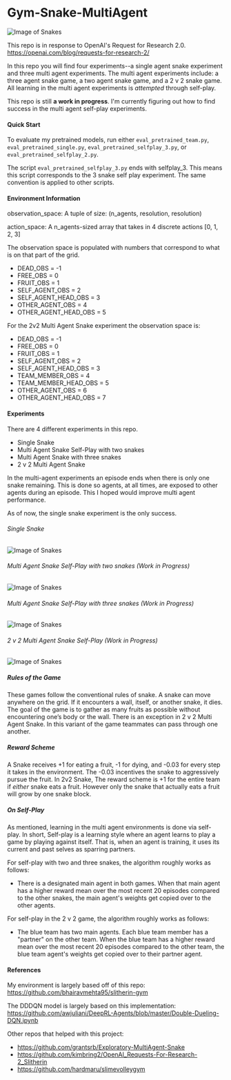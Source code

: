 # Gym-Snake-MultiAgent

![Image of Snakes](imgs/snake_rickmorty.png)

This repo is in response to OpenAI's Request for Research 2.0. https://openai.com/blog/requests-for-research-2/

In this repo you will find four experiments--a single agent snake experiment and three multi agent experiments. The multi
agent experiments include: a three agent snake game, a two agent snake game, and a 2 v 2 snake game. 
All learning in the multi agent experiments is _attempted_ through self-play.

This repo is still **a work in progress**. I'm currently figuring out how to find success in the multi agent self-play experiments.
#### Quick Start

To evaluate my pretrained models, run either `eval_pretrained_team.py`, `eval_pretrained_single.py`, 
`eval_pretrained_selfplay_3.py`, or `eval_pretrained_selfplay_2.py`. 

The script `eval_pretrained_selfplay_3.py` ends with selfplay_3. This means this script corresponds to the 3 snake self play experiment. 
The same convention is applied to other scripts.

#### Environment Information

observation_space: A tuple of size: (n_agents, resolution, resolution)

action_space: A n_agents-sized array that takes in 4 discrete actions [0, 1, 2, 3]

The observation space is populated with numbers that correspond to what is on that part of the grid.
- DEAD_OBS = -1
- FREE_OBS = 0
- FRUIT_OBS = 1
- SELF_AGENT_OBS = 2
- SELF_AGENT_HEAD_OBS = 3
- OTHER_AGENT_OBS = 4
- OTHER_AGENT_HEAD_OBS = 5

For the 2v2 Multi Agent Snake experiment the observation space is:
- DEAD_OBS = -1
- FREE_OBS = 0
- FRUIT_OBS = 1
- SELF_AGENT_OBS = 2
- SELF_AGENT_HEAD_OBS = 3
- TEAM_MEMBER_OBS = 4
- TEAM_MEMBER_HEAD_OBS = 5
- OTHER_AGENT_OBS = 6
- OTHER_AGENT_HEAD_OBS = 7

#### Experiments

There are 4 different experiments in this repo.

- Single Snake
- Multi Agent Snake Self-Play with two snakes
- Multi Agent Snake with three snakes
- 2 v 2 Multi Agent Snake

In the multi-agent experiments an episode ends when there is only one snake remaining. This is done so agents, at all times,
are exposed to other agents during an episode. This I hoped would improve multi agent performance.

As of now, the single snake experiment is the only success.

###### Single Snake

![Image of Snakes](imgs/single_snake_final.gif)

###### Multi Agent Snake Self-Play with two snakes (Work in Progress)

![Image of Snakes](imgs/selfplay_2.gif)

###### Multi Agent Snake Self-Play with three snakes (Work in Progress)

![Image of Snakes](imgs/selfplay3.gif)

###### 2 v 2 Multi Agent Snake Self-Play (Work in Progress)

![Image of Snakes](imgs/coop.gif)

##### Rules of the Game
These games follow the conventional rules of snake. A snake can move anywhere on the grid. If it encounters a wall, itself,
or another snake, it dies. The goal of the game is to gather as many fruits as possible without encountering one’s body or the wall. 
There is an exception in 2 v 2 Multi Agent Snake. In this variant of the game teammates can pass through one another.

##### Reward Scheme
A Snake receives +1 for eating a fruit, -1 for dying, and -0.03 for every step it takes in the environment. 
The -0.03 incentives the snake to aggressively pursue the fruit. In 2v2 Snake, The reward scheme is +1 for the entire 
team if _either_ snake eats a fruit. However only the snake that actually eats a fruit will grow by one snake block.


##### On Self-Play

As mentioned, learning in the multi agent environments is done via self-play. In short, Self-play is a learning style 
where an agent learns to play a game by playing against itself. That is, when an agent is training, it uses its current 
and past selves as sparring partners. 

For self-play with two and three snakes, the algorithm roughly works as follows:

- There is a designated main agent in both games. When that main agent has a higher reward mean over the most recent 20 
episodes compared to the other snakes, the main agent's weights get copied over to the other agents.

For self-play in the 2 v 2 game, the algorithm roughly works as follows:

- The blue team has two main agents. Each blue team member has a "partner" on the other team. When the blue team has a 
higher reward mean over the most recent 20 episodes compared to the other team, the blue team agent's weights get copied
over to their partner agent.



#### References

My environment is largely based off of this repo:
https://github.com/bhairavmehta95/slitherin-gym

The DDDQN model is largely based on this implementation:
https://github.com/awjuliani/DeepRL-Agents/blob/master/Double-Dueling-DQN.ipynb

Other repos that helped with this project:
- https://github.com/grantsrb/Exploratory-MultiAgent-Snake
- https://github.com/kimbring2/OpenAI_Requests-For-Research-2_Slitherin
- https://github.com/hardmaru/slimevolleygym






